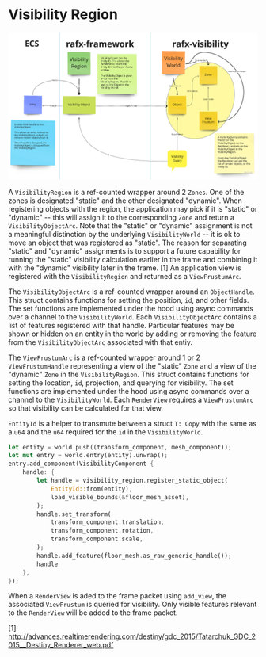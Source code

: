 # Visibility Region

![Overview](../images/visibility_region.png)

A `VisibilityRegion` is a ref-counted wrapper around 2 `Zones`.  One of the zones is designated "static" and the other designated "dynamic". When registering objects with the region, the application may pick if it is "static" or "dynamic" -- this will assign it to the corresponding `Zone` and return a `VisibilityObjectArc`. Note that the "static" or "dynamic" assignment is not a meaningful distinction by the underlying `VisibilityWorld` -- it is ok to move an object that was registered as "static". The reason for separating "static" and "dynamic" assignments is to support a future capability for running the "static" visibility calculation earlier in the frame and combining it with the "dynamic" visibility later in the frame. [1] An application view is registered with the `VisibilityRegion` and returned as a `ViewFrustumArc`.

The `VisibilityObjectArc` is a ref-counted wrapper around an `ObjectHandle`. This struct contains functions for setting the position, `id`, and other fields. The set functions are implemented under the hood using async commands over a channel to the `VisibilityWorld`. Each `VisibilityObjectArc` contains a list of features registered with that handle. Particular features may be shown or hidden on an entity in the world by adding or removing the feature from the `VisibilityObjectArc` associated with that entiy.

The `ViewFrustumArc` is a ref-counted wrapper around 1 or 2 `ViewFrustumHandle` representing a view of the "static" `Zone` and a view of the "dynamic" `Zone` in the `VisibilityRegion`. This struct contains functions for setting the location, `id`, projection, and querying for visibility. The set functions are implemented under the hood using async commands over a channel to the `VisibilityWorld`. Each `RenderView` requires a `ViewFrustumArc` so that visibility can be calculated for that view.

`EntityId` is a helper to transmute between a struct `T: Copy` with the same as a `u64` and the `u64` required for the `id` in the `VisibilityWorld`. 

```rust
let entity = world.push((transform_component, mesh_component));
let mut entry = world.entry(entity).unwrap();
entry.add_component(VisibilityComponent {
    handle: {
        let handle = visibility_region.register_static_object(
            EntityId::from(entity),
            load_visible_bounds(&floor_mesh_asset),
        );
        handle.set_transform(
            transform_component.translation,
            transform_component.rotation,
            transform_component.scale,
        );
        handle.add_feature(floor_mesh.as_raw_generic_handle());
        handle
    },
});
```

When a `RenderView` is aded to the frame packet using `add_view`, the associated `ViewFrustum` is queried for visibility. Only visible features relevant to the `RenderView` will be added to the frame packet.

[1] http://advances.realtimerendering.com/destiny/gdc_2015/Tatarchuk_GDC_2015__Destiny_Renderer_web.pdf